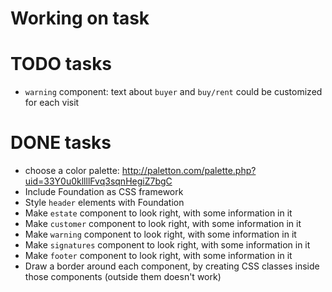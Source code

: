 # Working on task


# TODO tasks

- `warning` component: text about `buyer` and `buy/rent` could be customized for each visit

# DONE tasks

+ choose a color palette: http://paletton.com/palette.php?uid=33Y0u0kllllFvq3sqnHegiZ7bgC
+ Include Foundation as CSS framework
+ Style `header` elements with Foundation
+ Make `estate` component to look right, with some information in it
+ Make `customer` component to look right, with some information in it
+ Make `warning` component to look right, with some information in it
+ Make `signatures` component to look right, with some information in it
+ Make `footer` component to look right, with some information in it
+ Draw a border around each component, by creating CSS classes inside those components (outside them doesn't work)

